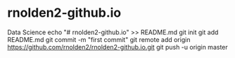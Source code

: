 # rnolden2-github.io
Data Science
echo "# rnolden2-github.io" >> README.md
git init
git add README.md
git commit -m "first commit"
git remote add origin https://github.com/rnolden2/rnolden2-github.io.git
git push -u origin master
